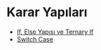 # Karar Yapıları

- [If, Else Yapısı ve Ternary If](1-if-else-yapisi-ve-ternary-if/)
- [Switch Case](2-switch-case/)
